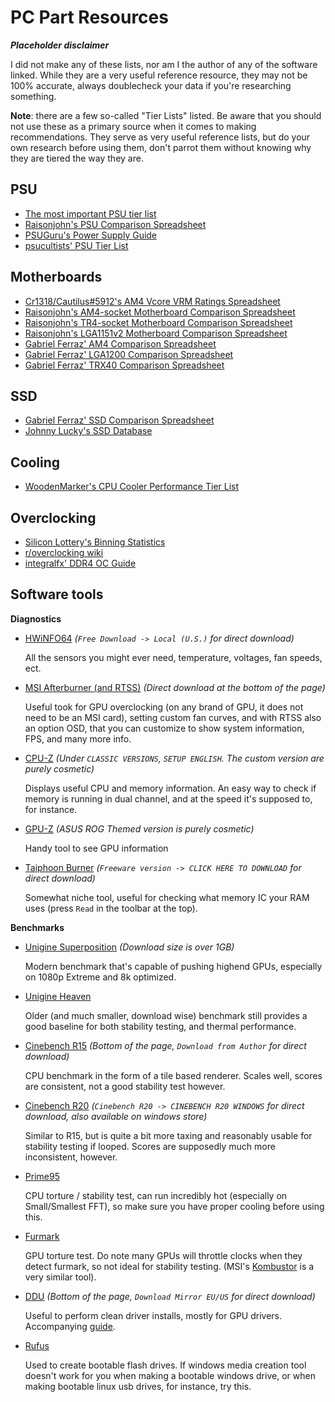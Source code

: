 # PC Part Resources

***Placeholder disclaimer***

I did not make any of these lists, nor am I the author of any of the software linked.
While they are a very useful reference resource, they may not be 100% accurate, always doublecheck your data if you're researching something.


**Note**: there are a few so-called "Tier Lists" listed. Be aware that you should not use these as a primary source when it comes to making recommendations. They serve as very useful reference lists, but do your own research before using them, don't parrot them without knowing why they are tiered the way they are.

## PSU

- [The most important PSU tier list](https://docs.google.com/document/d/1DYnxu6n9Y_MqooW1VJiTleU9jEI4_3GaQMMo8kRVJBY)
- [Raisonjohn's PSU Comparison Spreadsheet](https://docs.google.com/spreadsheets/d/1i6gYAlEEB8Wpbr4E3jY3ctuYvNR5SiuokzPLb5WiQlw)
- [PSUGuru's Power Supply Guide](https://docs.google.com/spreadsheets/d/1_GMev0EwK37J3zZL98zIqF-OSBuHlFEHmrc_SPuYsjs)
- [psucultists' PSU Tier List](https://linustechtips.com/main/topic/1116640-psucultists-psu-tier-list/)


## Motherboards

- [Cr1318/Cautilus#5912's AM4 Vcore VRM Ratings Spreadsheet](https://docs.google.com/spreadsheets/d/1d9_E3h8bLp-TXr-0zTJFqqVxdCR9daIVNyMatydkpFA)
- [Raisonjohn's AM4-socket Motherboard Comparison Spreadsheet](https://docs.google.com/spreadsheets/d/1wmsTYK9Z3-jUX5LGRoFnsZYZiW1pfiDZnKCjaXyzd1o)
- [Raisonjohn's TR4-socket Motherboard Comparison Spreadsheet](https://docs.google.com/spreadsheets/d/1PFYRrNrOVn1cENjG3MCrTdie3Cvp8HyJQI6_9Zfa3YM)
- [Raisonjohn's LGA1151v2 Motherboard Comparison Spreadsheet](https://docs.google.com/spreadsheets/d/1IY6W6YhyjnzSvi8BqEqiK1xykSiTDF2Lt1FO8cNhI6I)
- [Gabriel Ferraz' AM4 Comparison Spreadsheet](https://docs.google.com/spreadsheets/d/1DiIS6MEfbWohuULg_thcqTVAkBGR4SMS9ujN0yFEEjw)
- [Gabriel Ferraz' LGA1200 Comparison Spreadsheet](https://docs.google.com/spreadsheets/d/1eiTplp3uoX-fC51uAg5MYG6uk_0TW8L-S7e7OQ56Rsw)
- [Gabriel Ferraz' TRX40 Comparison Spreadsheet](https://docs.google.com/spreadsheets/d/1B_5JVsko1aDrCAjSOO6415Tm2KLitt0BXCyJSWtixDs)


## SSD

- [Gabriel Ferraz' SSD Comparison Spreadsheet](https://docs.google.com/spreadsheets/d/1BseYC1anSnrXorTuSLpuxIVUKm07SXy45ddVcpnHtas)
- [Johnny Lucky's SSD Database](http://www.johnnylucky.org/data-storage/ssd-database.html)

## Cooling

- [WoodenMarker's CPU Cooler Performance Tier List](https://linustechtips.com/main/topic/891730-cpu-cooler-performance-tier-list/)

## Overclocking

- [Silicon Lottery's Binning Statistics](https://docs.google.com/spreadsheets/d/1iHRE4A_UmE0fSAQw3PAflifI7UCtlpjVYauhcy0rYlc)
- [r/overclocking wiki](https://www.reddit.com/r/overclocking/wiki/index)
- [integralfx' DDR4 OC Guide](https://github.com/integralfx/MemTestHelper/blob/master/DDR4%20OC%20Guide.md)

## Software tools
**Diagnostics**

- [HWiNFO64](https://www.hwinfo.com/download/) *(`Free Download -> Local (U.S.)` for direct download)*

	All the sensors you might ever need, temperature, voltages, fan speeds, ect.

- [MSI Afterburner (and RTSS)](https://www.msi.com/page/afterburner) *(Direct download at the bottom of the page)*

	Useful took for GPU overclocking (on any brand of GPU, it does not need to be an MSI card), setting custom fan curves, and with RTSS also an option OSD, that you can customize to show system information, FPS, and many more info.

- [CPU-Z](https://www.cpuid.com/softwares/cpu-z.html) *(Under `CLASSIC VERSIONS`, `SETUP ENGLISH`. The custom version are purely cosmetic)*

	Displays useful CPU and memory information. An easy way to check if memory is running in dual channel, and at the speed it's supposed to, for instance.

- [GPU-Z](https://www.techpowerup.com/download/techpowerup-gpu-z/) *(ASUS ROG Themed version is purely cosmetic)*

	Handy tool to see GPU information

- [Taiphoon Burner](http://www.softnology.biz/files.html) *(`Freeware version -> CLICK HERE TO DOWNLOAD` for direct download)*

	Somewhat niche tool, useful for checking what memory IC your RAM uses (press `Read` in the toolbar at the top).

**Benchmarks**

- [Unigine Superposition](https://benchmark.unigine.com/superposition) *(Download size is over 1GB)*

	Modern benchmark that's capable of pushing highend GPUs, especially on 1080p Extreme and 8k optimized.

- [Unigine Heaven](https://benchmark.unigine.com/heaven)

	Older (and much smaller, download wise) benchmark still provides a good baseline for both stability testing, and thermal performance.

- [Cinebench R15](https://www.guru3d.com/files-details/cinebench-15-download.html) *(Bottom of the page, `Download from Author` for direct download)*

	CPU benchmark in the form of a tile based renderer. Scales well, scores are consistent, not a good stability test however.

- [Cinebench R20](https://www.maxon.net/en-us/support/downloads/) *(`Cinebench R20 -> CINEBENCH R20 WINDOWS` for direct download, also available on windows store)*

	Similar to R15, but is quite a bit more taxing and reasonably usable for stability testing if looped. Scores are supposedly much more inconsistent, however.

- [Prime95](https://www.mersenne.org/download/)

	CPU torture / stability test, can run incredibly hot (especially on Small/Smallest FFT), so make sure you have proper cooling before using this.

- [Furmark](https://geeks3d.com/furmark/)

	GPU torture test. Do note many GPUs will throttle clocks when they detect furmark, so not ideal for stability testing. (MSI's [Kombustor](https://geeks3d.com/furmark/kombustor/) is a very similar tool).

- [DDU](https://www.guru3d.com/files-details/display-driver-uninstaller-download.html) *(Bottom of the page, `Download Mirror EU/US` for direct download)*

	Useful to perform clean driver installs, mostly for GPU drivers. Accompanying [guide](https://www.wagnardsoft.com/content/ddu-guide-tutorial).

- [Rufus](https://rufus.ie/)

	Used to create bootable flash drives. If windows media creation tool doesn't work for you when making a bootable windows drive, or when making bootable linux usb drives, for instance, try this.
